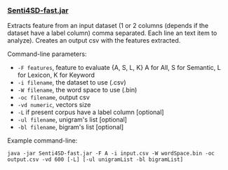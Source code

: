 ### [Senti4SD-fast.jar](https://github.com/collab-uniba/Senti4SD/blob/master/ClassificationTask/Senti4SD-fast.jar)
Extracts feature from an input dataset (1 or 2 columns (depends if the dataset have a label column) comma separated. Each line an text item to analyze). Creates an output csv with the features extracted.

Command-line parameters:
 
 * ```-F features```, feature to evaluate {A, S, L, K} A for All, S for Semantic, L for Lexicon, K for Keyword
 * ```-i filename```, the dataset to use (.csv)
 * ```-W filename```, the word space to use (.bin)
 * ```-oc filename```, output csv 
 * ```-vd numeric```, vectors size
 * ```-L``` if present corpus have a label column [optional]
 * ```-ul filename```, unigram's list [optional]
 * ```-bl filename```, bigram's list [optional]
 
 Example command-line:
```
java -jar Senti4SD-fast.jar -F A -i input.csv -W wordSpace.bin -oc output.csv -vd 600 [-L] [-ul unigramList -bl bigramList] 
```


